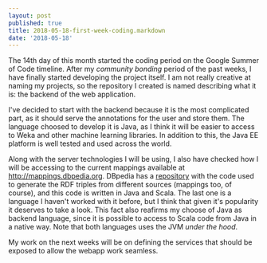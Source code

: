 ```yaml
---
layout: post
published: true
title: 2018-05-18-first-week-coding.markdown
date: '2018-05-18'
---
```

The 14th day of this month started the coding period on the Google Summer of Code timeline. After my _community bonding_ period of the past weeks, I have finally started developing the project itself. I am not really creative at naming my projects, so the repository I created is named describing what it is: the backend of the web application.

I've decided to start with the backend because it is the most complicated part, as it should serve the annotations for the user and store them. The language choosed to develop it is Java, as I think it will be easier to access to Weka and other machine learning libraries. In addition to this, the Java EE platform is well tested and used across the world.

Along with the server technologies I will be using, I also have checked how I will be accessing to the current mappings available at http://mappings.dbpedia.org. DBpedia has a [repository](https://github.com/dbpedia/extraction-framework) with the code used to generate the RDF triples from different sources (mappings too, of course), and this code is written in Java and Scala. The last one is a language I haven't worked with it before, but I think that given it's popularity it deserves to take a look. This fact also reafirms my choose of Java as backend language, since it is possible to access to Scala code from Java in a native way. Note that both languages uses the JVM _under the hood_.

My work on the next weeks will be on defining the services that should be exposed to allow the webapp work seamless. 
